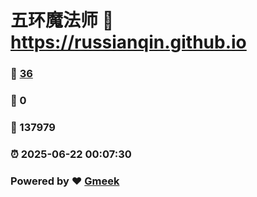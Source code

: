 # 五环魔法师 :link: https://russianqin.github.io 
### :page_facing_up: [36](https://russianqin.github.io/tag.html) 
### :speech_balloon: 0 
### :hibiscus: 137979 
### :alarm_clock: 2025-06-22 00:07:30 
### Powered by :heart: [Gmeek](https://github.com/Meekdai/Gmeek)
